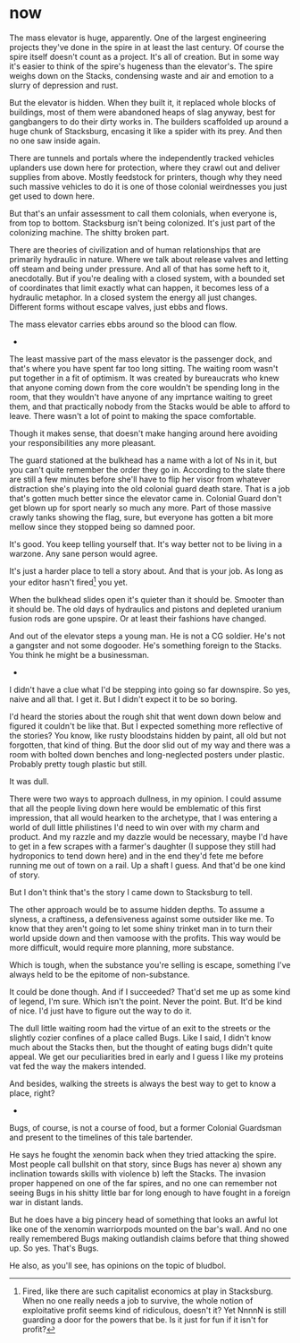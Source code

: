 # now

The mass elevator is huge, apparently. One of the largest engineering projects they've done in the spire in at least the last century. Of course the spire itself doesn't count as a project. It's all of creation. But in some way it's easier to think of the spire's hugeness than the elevator's. The spire weighs down on the Stacks, condensing waste and air and emotion to a slurry of depression and rust.

But the elevator is hidden. When they built it, it replaced whole blocks of buildings, most of them were abandoned heaps of slag anyway, best for gangbangers to do their dirty works in. The builders scaffolded up around a huge chunk of Stacksburg, encasing it like a spider with its prey. And then no one saw inside again.

There are tunnels and portals where the independently tracked vehicles uplanders use down here for protection, where they crawl out and deliver supplies from above. Mostly feedstock for printers, though why they need such massive vehicles to do it is one of those colonial weirdnesses you just get used to down here.

But that's an unfair assessment to call them colonials, when everyone is, from top to bottom. Stacksburg isn't being colonized. It's just part of the colonizing machine. The shitty broken part.

There are theories of civilization and of human relationships that are primarily hydraulic in nature. Where we talk about release valves and letting off steam and being under pressure. And all of that has some heft to it, anecdotally. But if you're dealing with a closed system, with a bounded set of coordinates that limit exactly what can happen, it becomes less of a hydraulic metaphor. In a closed system the energy all just changes. Different forms without escape valves, just ebbs and flows.

The mass elevator carries ebbs around so the blood can flow.

*

The least massive part of the mass elevator is the passenger dock, and that's where you have spent far too long sitting. The waiting room wasn't put together in a fit of optimism. It was created by bureaucrats who knew that anyone coming down from the core wouldn't be spending long in the room, that they wouldn't have anyone of any imprtance waiting to greet them, and that practically nobody from the Stacks would be able to afford to leave. There wasn't a lot of point to making the space comfortable.

Though it makes sense, that doesn't make hanging around here avoiding your responsibilities any more pleasant.

The guard stationed at the bulkhead has a name with a lot of Ns in it, but you can't quite remember the order they go in. According to the slate there are still a few minutes before she'll have to flip her visor from whatever distraction she's playing into the old colonial guard death stare. That is a job that's gotten much better since the elevator came in. Colonial Guard don't get blown up for sport nearly so much any more. Part of those massive crawly tanks showing the flag, sure, but everyone has gotten a bit more mellow since they stopped being so damned poor. 

It's good. You keep telling yourself that. It's way better not to be living in a warzone. Any sane person would agree.

It's just a harder place to tell a story about. And that is your job. As long as your editor hasn't fired[^1] you yet.

[^1]: Fired, like there are such capitalist economics at play in Stacksburg. When no one really needs a job to survive, the whole notion of exploitative profit seems kind of ridiculous, doesn't it? Yet NnnnN is still guarding a door for the powers that be. Is it just for fun if it isn't for profit?

When the bulkhead slides open it's quieter than it should be. Smooter than it should be. The old days of hydraulics and pistons and depleted uranium fusion rods are gone upspire. Or at least their fashions have changed.

And out of the elevator steps a young man. He is not a CG soldier. He's not a gangster and not some dogooder. He's something foreign to the Stacks. You think he might be a businessman.

*

I didn't have a clue what I'd be stepping into going so far downspire. So yes, naive and all that. I get it. But I didn't expect it to be so boring.

I'd heard the stories about the rough shit that went down down below and figured it couldn't be like that. But I expected something more reflective of the stories? You know, like rusty bloodstains hidden by paint, all old but not forgotten, that kind of thing. But the door slid out of my way and there was a room with bolted down benches and long-neglected posters under plastic. Probably pretty tough plastic but still.

It was dull.

There were two ways to approach dullness, in my opinion. I could assume that all the people living down here would be emblematic of this first impression, that all would hearken to the archetype, that I was entering a world of dull little philistines I'd need to win over with my charm and product. And my razzle and my dazzle would be necessary, maybe I'd have to get in a few scrapes with a farmer's daughter (I suppose they still had hydroponics to tend down here) and in the end they'd fete me before running me out of town on a rail. Up a shaft I guess. And that'd be one kind of story.

But I don't think that's the story I came down to Stacksburg to tell.

The other approach would be to assume hidden depths. To assume a slyness, a craftiness, a defensiveness against some outsider like me. To know that they aren't going to let some shiny trinket man in to turn their world upside down and then vamoose with the profits. This way would be more difficult, would require more planning, more substance.

Which is tough, when the substance you're selling is escape, something I've always held to be the epitome of non-substance.

It could be done though. And if I succeeded? That'd set me up as some kind of legend, I'm sure. Which isn't the point. Never the point. But. It'd be kind of nice. I'd just have to figure out the way to do it.

The dull little waiting room had the virtue of an exit to the streets or the slightly cozier confines of a place called Bugs. Like I said, I didn't know much about the Stacks then, but the thought of eating bugs didn't quite appeal. We get our peculiarities bred in early and I guess I like my proteins vat fed the way the makers intended.

And besides, walking the streets is always the best way to get to know a place, right?

*

Bugs, of course, is not a course of food, but a former Colonial Guardsman and present to the timelines of this tale bartender. 

He says he fought the xenomin back when they tried attacking the spire. Most people call bullshit on that story, since Bugs has never a) shown any inclination towards skills with violence b) left the Stacks. The invasion proper happened on one of the far spires, and no one can remember not seeing Bugs in his shitty little bar for long enough to have fought in a foreign war in distant lands. 

But he does have a big pincery head of something that looks an awful lot like one of the xenomin warriorpods mounted on the bar's wall. And no one really remembered Bugs making outlandish claims before that thing showed up. So yes. That's Bugs.

He also, as you'll see, has opinions on the topic of bludbol.